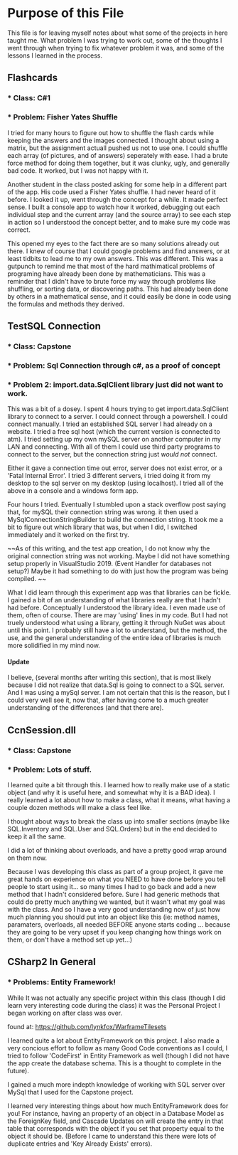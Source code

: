 # Purpose of this File

This file is for leaving myself notes about what some of the projects in here taught me. What problem I was trying to work out, some of the thoughts I went through when trying to fix whatever problem it was, and some of the lessons I learned in the process.


## Flashcards 

### * Class: C#1 
### * Problem: Fisher Yates Shuffle

I tried for many hours to figure out how to shuffle the flash cards while keeping the answers and the images connected. I thought about using a matrix, but the assignment actuall pushed us not to use one. I could shuffle each array (of pictures, and of answers) seperately with ease. I had a brute force method for doing them together, but it was clunky, ugly, and generally bad code. It worked, but I was not happy with it.

Another student in the class posted asking for some help in a different part of the app. His code used a Fisher Yates shuffle. I had never heard of it before. I looked it up, went through the concept for a while. It made perfect sense.  I built a console app to watch how it worked, debugging out each individual step and the current array (and the source array) to see each step in action so I understood the concept better, and to make sure my code was correct.

This opened my eyes to the fact there are so many solutions already out there. I knew of course that I could google problems and find answers, or at least tidbits to lead me to my own answers. This was different. This was a gutpunch to remind me that most of the hard mathimatical problems of programing have already been done by mathematicians. This was a reminder that I didn't have to brute force my way through problems like shuffling, or sorting data, or discovering paths. This had already been done by others in a mathematical sense, and it could easily be done in code using the formulas and methods they derived. 

## TestSQL Connection 

### * Class: Capstone
### * Problem: Sql Connection through c#, as a proof of concept
### * Problem 2: import.data.SqlClient library just did not want to work.

This was a bit of a dosey. I spent 4 hours trying to get import.data.SqlClient library to connect to a server. I could connect through a powershell. I could connect manually. I tried an established SQL server I had already on a website. I tried a free sql host (which the current version is connected to atm). I tried setting up my own mySQL server on another computer in my LAN and connecting. With all of them I could use third party programs to connect to the server, but the connection string just *would not* connect.

Either it gave a connection time out error, server does not exist error, or a 'Fatal Internal Error'.  I tried 3 different servers, i tried doing it from my desktop to the sql server on my desktop (using localhost). I tried all of the above in a console and a windows form app.

Four hours I tried. Eventually I stumbled upon a stack overflow post saying that, for mySQL their connection string was wrong. it then used a MySqlConnectionStringBuilder to build the connection string. It took me a bit to figure out which library that was, but when I did, I switched immediately and it worked on the first try.

~~As of this writing, and the test app creation, I do not know why the original connection string was not working. Maybe I did not have something setup properly in VisualStudio 2019. (Event Handler for databases not setup?) Maybe it had something to do with just how the program was being compiled. ~~

What I did learn through this experiment app was that libraries can be fickle. I gained a bit of an understanding of what libraries really are that I hadn't had before. Conceptually I understood the library idea. I even made use of them, often of course. There are may 'using' lines in my code.  But I had not truely understood what using a library, getting it through NuGet was about until this point.  I probably still have a lot to understand, but the method, the use, and the general understanding of the entire idea of libraries is much more solidified in my mind now.

#### Update

I believe, (several months after writing this section), that is most likely because I did not realize that data.Sql is going to connect to a SQL server. And I was using a mySql server. I am not certain that this is the reason, but I could very well see it, now that, after having come to a much greater understanding of the differences (and that there are).


## CcnSession.dll

### * Class: Capstone
### * Problem: Lots of stuff.

I learned quite a bit through this. I learned how to really make use of a static object (and why it is useful here, and somewhat why it is a BAD idea). I really learned a lot about how to make a class, what it means, what having a couple dozen methods will make a class feel like.

I thought about ways to break the class up into smaller sections (maybe like SQL.Inventory and SQL.User and SQL.Orders) but in the end decided to keep it all the same.

I did a lot of thinking about overloads, and have a pretty good wrap around on them now.

Because I was developing this class as part of a group project, it gave me great hands on experience on what you NEED to have done before you tell people to start using it... so many times I had to go back and add a new method that I hadn't considered before. Sure I had generic methods that could do pretty much anything we wanted, but it wasn't what my goal was with the class. And so I have a very good understanding now of just how much planning you should put into an object like this (ie: method names, paramaters, overloads, all needed BEFORE anyone starts coding ... because they are going to be very upset if you keep changing how things work on them, or don't have a method set up yet...)

## CSharp2 In General

### * Problems: Entity Framework!

While It was not actually any specific project within this class (though I did learn very interesting code during the class) it was the Personal Project I began working on after class was over.

found at: https://github.com/lynkfox/WarframeTilesets

I learned quite a lot about EntityFramework on this project. I also made a very concious effort to follow as many Good Code conventions as I could, I tried to follow 'CodeFirst' in Entity Framework as well (though I did not have the app create the database schema. This is a thought to complete in the future). 

I gained a much more indepth knowledge of working with SQL server over MySql that I used for the Capstone project.

I learned very interesting things about how much EntityFramework does for you! For instance, having an property of an object in a Database Model as the ForeignKey field, and Cascade Updates on will create the entry in that table that corresponds with the object if you set that property equal to the object it should be. (Before I came to understand this there were lots of duplicate entries and 'Key Already Exists' errors). 